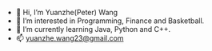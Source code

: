 - 👋 Hi, I’m Yuanzhe(Peter) Wang
- 👀 I’m interested in Programming, Finance and Basketball.
- 🌱 I’m currently learning Java, Python and C++.
- 📫 yuanzhe.wang23@gmail.com

<!---
PWang23/PWang23 is a ✨ special ✨ repository because its `README.md` (this file) appears on your GitHub profile.
You can click the Preview link to take a look at your changes.
--->
